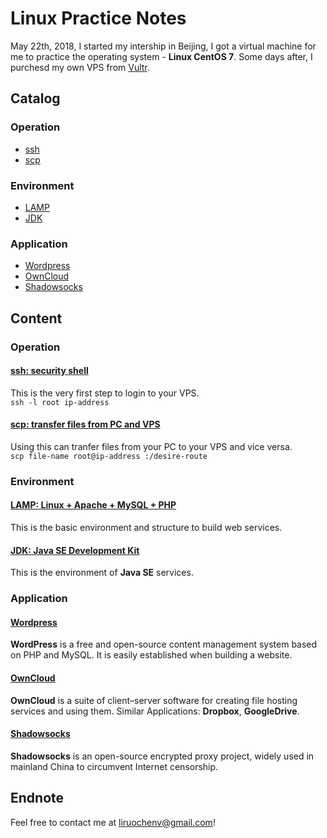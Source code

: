 # Linux Practice Notes
May 22th, 2018, I started my intership in Beijing, I got a virtual machine for me to practice the operating system - **Linux CentOS 7**.
Some days after, I purchesd my own VPS from [Vultr](https://www.vultr.com/).

## Catalog

### Operation

* <a href="#1">ssh</a>
* <a href="#2">scp</a>

### Environment

* <a href="#3">LAMP</a>
* <a href="#4">JDK</a>

### Application

* <a href="#5">Wordpress</a>
* <a href="#6">OwnCloud</a>
* <a href="#7">Shadowsocks</a>

## Content

### Operation
#### <a name="1">[ssh: security shell](https://github.com/liruochen1998/server_practice/blob/master/conetent/ssh)</a>
This is the very first step to login to your VPS.  
`ssh -l root ip-address`
#### <a name="2">[scp: transfer files from PC and VPS](https://github.com/liruochen1998/server_practice/blob/master/conetent/scp)</a>
Using this can tranfer files from your PC to your VPS and vice versa.  
`scp file-name root@ip-address :/desire-route`

### Environment
#### <a name="3">[LAMP: Linux + Apache + MySQL + PHP](https://github.com/liruochen1998/server_practice/blob/master/conetent/LAMP)</a>
This is the basic environment and structure to build web services.
#### <a name="4">[JDK: Java SE Development Kit](https://github.com/liruochen1998/server_practice/blob/master/conetent/jdk)</a>
This is the environment of **Java SE** services.

### Application
#### <a name="5">[Wordpress](https://github.com/liruochen1998/server_practice/blob/master/conetent/wordpress)</a>
**WordPress** is a free and open-source content management system based on PHP and MySQL. It is easily established when building a website.

#### <a name="6">[OwnCloud](https://github.com/liruochen1998/server_practice/blob/master/conetent/owncloud)</a>
**OwnCloud** is a suite of client–server software for creating file hosting services and using them. Similar Applications: **Dropbox**, **GoogleDrive**.

#### <a name="7">[Shadowsocks](https://github.com/liruochen1998/server_practice/blob/master/conetent/ssr)</a>
**Shadowsocks** is an open-source encrypted proxy project, widely used in mainland China to circumvent Internet censorship. 

## Endnote
Feel free to contact me at [liruochenv@gmail.com](mailto:liruochenv@gmail.com)!
